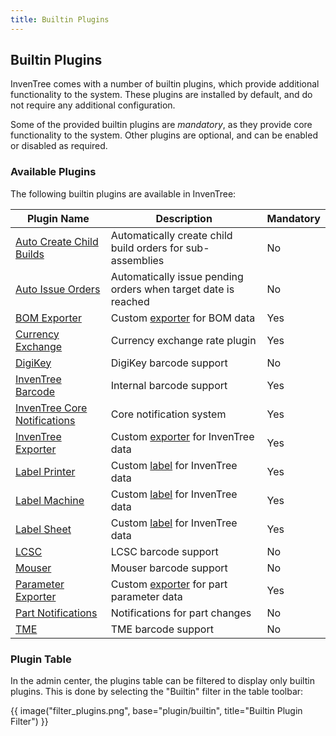 ```yaml
---
title: Builtin Plugins
---
```


## Builtin Plugins

InvenTree comes with a number of builtin plugins, which provide additional functionality to the system. These plugins are installed by default, and do not require any additional configuration.

Some of the provided builtin plugins are *mandatory*, as they provide core functionality to the system. Other plugins are optional, and can be enabled or disabled as required.

### Available Plugins

The following builtin plugins are available in InvenTree:

| Plugin Name | Description | Mandatory |
| ----------- | ----------- | --------- |
| [Auto Create Child Builds](./auto_create_builds.md) | Automatically create child build orders for sub-assemblies | No |
| [Auto Issue Orders](./auto_issue.md) | Automatically issue pending orders when target date is reached | No |
| [BOM Exporter](./bom_exporter.md) | Custom [exporter](../mixins/export.md) for BOM data | Yes |
| [Currency Exchange](./currency_exchange.md) | Currency exchange rate plugin | Yes |
| [DigiKey](./digikey.md) | DigiKey barcode support | No |
| [InvenTree Barcode](./inventree_barcode.md) | Internal barcode support | Yes |
| [InvenTree Core Notifications](./notifications.md) | Core notification system | Yes |
| [InvenTree Exporter](./inventree_exporter.md) | Custom [exporter](../mixins/export.md) for InvenTree data | Yes |
| [Label Printer](./inventree_label.md) | Custom [label](../mixins/label.md) for InvenTree data | Yes |
| [Label Machine](./inventree_label_machine.md) | Custom [label](../mixins/label.md) for InvenTree data | Yes |
| [Label Sheet](./inventree_label_sheet.md) | Custom [label](../mixins/label.md) for InvenTree data | Yes |
| [LCSC](./lcsc.md) | LCSC barcode support | No |
| [Mouser](./mouser.md) | Mouser barcode support | No |
| [Parameter Exporter](./part_parameter_exporter.md) | Custom [exporter](../mixins/export.md) for part parameter data | Yes |
| [Part Notifications](./part_notifications.md) | Notifications for part changes | No |
| [TME](./tme.md) | TME barcode support | No |

### Plugin Table

In the admin center, the plugins table can be filtered to display only builtin plugins. This is done by selecting the "Builtin" filter in the table toolbar:

{{ image("filter_plugins.png", base="plugin/builtin", title="Builtin Plugin Filter") }}

